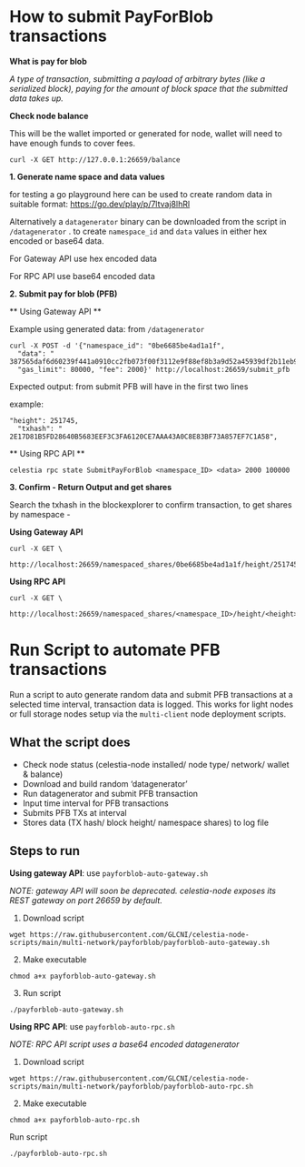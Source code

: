 # How to submit PayForBlob transactions 

**What is pay for blob**

*A type of transaction, submitting a payload of arbitrary bytes (like a serialized block), paying for the amount of block space that the submitted data takes up.*

**Check node balance**

This will be the wallet imported or generated for node, wallet will need to have enough funds to cover fees.
```
curl -X GET http://127.0.0.1:26659/balance
```
**1.	Generate name space and data values**

for testing a go playground here can be used to create random data in suitable format: https://go.dev/play/p/7ltvaj8lhRl 

Alternatively a `datagenerator` binary can be downloaded from the script in `/datagenerator` . to create `namespace_id` and `data` values in either hex encoded or base64 data. 

For Gateway API use hex encoded data

For RPC API use base64 encoded data

**2.	Submit pay for blob (PFB)**

** Using Gateway API **

Example using generated data: from `/datagenerator`
```
curl -X POST -d '{"namespace_id": "0be6685be4ad1a1f",
  "data": " 387565daf6d60239f441a0910cc2fb073f00f3112e9f88ef8b3a9d52a45939df2b11eb93ab83ff030c92d8cb797ffc9ef17a",
  "gas_limit": 80000, "fee": 2000}' http://localhost:26659/submit_pfb
```
Expected output: from submit PFB will have in the first two lines

example:
```
"height": 251745,
  "txhash": " 2E17D81B5FD28640B5683EEF3C3FA6120CE7AAA43A0C8E83BF73A857EF7C1A58",
```

** Using RPC API **

```
celestia rpc state SubmitPayForBlob <namespace_ID> <data> 2000 100000
```

**3.	Confirm - Return Output and get shares**

Search the txhash in the blockexplorer to confirm transaction, to get shares by namespace -

**Using Gateway API**
```
curl -X GET \
  http://localhost:26659/namespaced_shares/0be6685be4ad1a1f/height/251745
```

**Using RPC API**
```
curl -X GET \
  http://localhost:26659/namespaced_shares/<namespace_ID>/height/<height>
```

# Run Script to automate PFB transactions

Run a script to auto generate random data and submit PFB transactions at a selected time interval, transaction data is logged. This works for light nodes or full storage nodes setup via the `multi-client` node deployment scripts.

## What the script does

-	Check node status (celestia-node installed/ node type/ network/ wallet & balance)
-	Download and build random ‘datagenerator’
-	Run datagenerator and submit PFB transaction  
-	Input time interval for PFB transactions
-	Submits PFB TXs at interval
-	Stores data (TX hash/ block height/ namespace shares) to log file 

## Steps to run
**Using gateway API**: use `payforblob-auto-gateway.sh`

*NOTE: gateway API will soon be deprecated. celestia-node exposes its REST gateway on port 26659 by default.* 

1.	Download script 
```
wget https://raw.githubusercontent.com/GLCNI/celestia-node-scripts/main/multi-network/payforblob/payforblob-auto-gateway.sh
```
2.	Make executable 
```
chmod a+x payforblob-auto-gateway.sh
```
3.	Run script
```
./payforblob-auto-gateway.sh
```

**Using RPC API**: use `payforblob-auto-rpc.sh`

*NOTE: RPC API script uses a base64 encoded datagenerator*

1.	Download script
```
wget https://raw.githubusercontent.com/GLCNI/celestia-node-scripts/main/multi-network/payforblob/payforblob-auto-rpc.sh
```
2.	Make executable
```
chmod a+x payforblob-auto-rpc.sh
```
Run script
```
./payforblob-auto-rpc.sh
```


